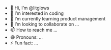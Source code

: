 - 👋 Hi, I’m @litglows
- 👀 I’m interested in coding 
- 🌱 I’m currently learning product management 
- 💞️ I’m looking to collaborate on ...
- 📫 How to reach me ...
- 😄 Pronouns: ...
- ⚡ Fun fact: ...

<!---
litglows/litglows is a ✨ special ✨ repository because its `README.md` (this file) appears on your GitHub profile.
You can click the Preview link to take a look at your changes.
--->
